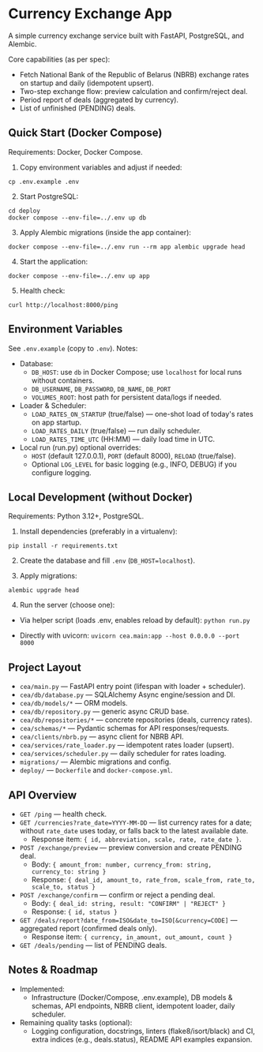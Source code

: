 # Currency Exchange App

A simple currency exchange service built with FastAPI, PostgreSQL, and Alembic.

Core capabilities (as per spec):
- Fetch National Bank of the Republic of Belarus (NBRB) exchange rates on startup and daily (idempotent upsert).
- Two-step exchange flow: preview calculation and confirm/reject deal.
- Period report of deals (aggregated by currency).
- List of unfinished (PENDING) deals.


## Quick Start (Docker Compose)

Requirements: Docker, Docker Compose.

1) Copy environment variables and adjust if needed:

```
cp .env.example .env
```

2) Start PostgreSQL:

```
cd deploy
docker compose --env-file=../.env up db
```

3) Apply Alembic migrations (inside the app container):

```
docker compose --env-file=../.env run --rm app alembic upgrade head
```

4) Start the application:

```
docker compose --env-file=../.env up app
```

5) Health check:

```
curl http://localhost:8000/ping
```


## Environment Variables

See `.env.example` (copy to `.env`). Notes:
- Database:
  - `DB_HOST`: use `db` in Docker Compose; use `localhost` for local runs without containers.
  - `DB_USERNAME`, `DB_PASSWORD`, `DB_NAME`, `DB_PORT`
  - `VOLUMES_ROOT`: host path for persistent data/logs if needed.
- Loader & Scheduler:
  - `LOAD_RATES_ON_STARTUP` (true/false) — one-shot load of today's rates on app startup.
  - `LOAD_RATES_DAILY` (true/false) — run daily scheduler.
  - `LOAD_RATES_TIME_UTC` (HH:MM) — daily load time in UTC.
- Local run (run.py) optional overrides:
  - `HOST` (default 127.0.0.1), `PORT` (default 8000), `RELOAD` (true/false).
  - Optional `LOG_LEVEL` for basic logging (e.g., INFO, DEBUG) if you configure logging.


## Local Development (without Docker)

Requirements: Python 3.12+, PostgreSQL.

1) Install dependencies (preferably in a virtualenv):

```
pip install -r requirements.txt
```

2) Create the database and fill `.env` (`DB_HOST=localhost`).

3) Apply migrations:

```
alembic upgrade head
```

4) Run the server (choose one):

- Via helper script (loads .env, enables reload by default):
  `python run.py`

- Directly with uvicorn:
  `uvicorn cea.main:app --host 0.0.0.0 --port 8000`


## Project Layout

- `cea/main.py` — FastAPI entry point (lifespan with loader + scheduler).
- `cea/db/database.py` — SQLAlchemy Async engine/session and DI.
- `cea/db/models/*` — ORM models.
- `cea/db/repository.py` — generic async CRUD base.
- `cea/db/repositories/*` — concrete repositories (deals, currency rates).
- `cea/schemas/*` — Pydantic schemas for API responses/requests.
- `cea/clients/nbrb.py` — async client for NBRB API.
- `cea/services/rate_loader.py` — idempotent rates loader (upsert).
- `cea/services/scheduler.py` — daily scheduler for rates loading.
- `migrations/` — Alembic migrations and config.
- `deploy/` — `Dockerfile` and `docker-compose.yml`.


## API Overview

- `GET /ping` — health check.
- `GET /currencies?rate_date=YYYY-MM-DD` — list currency rates for a date; without `rate_date` uses today, or falls back to the latest available date.
  - Response item: `{ id, abbreviation, scale, rate, rate_date }`.
- `POST /exchange/preview` — preview conversion and create PENDING deal.
  - Body: `{ amount_from: number, currency_from: string, currency_to: string }`
  - Response: `{ deal_id, amount_to, rate_from, scale_from, rate_to, scale_to, status }`
- `POST /exchange/confirm` — confirm or reject a pending deal.
  - Body: `{ deal_id: string, result: "CONFIRM" | "REJECT" }`
  - Response: `{ id, status }`
- `GET /deals/report?date_from=ISO&date_to=ISO[&currency=CODE]` — aggregated report (confirmed deals only).
  - Response item: `{ currency, in_amount, out_amount, count }`
- `GET /deals/pending` — list of PENDING deals.


## Notes & Roadmap

- Implemented:
  - Infrastructure (Docker/Compose, .env.example), DB models & schemas, API endpoints, NBRB client, idempotent loader, daily scheduler.
- Remaining quality tasks (optional):
  - Logging configuration, docstrings, linters (flake8/isort/black) and CI, extra indices (e.g., deals.status), README API examples expansion.
